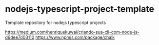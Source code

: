 # nodejs-typescript-project-template
Template repository for nodejs typescript projects

https://medium.com/henriquekuwai/criando-sua-cli-com-node-js-d6dee7d03110
https://www.npmjs.com/package/chalk
